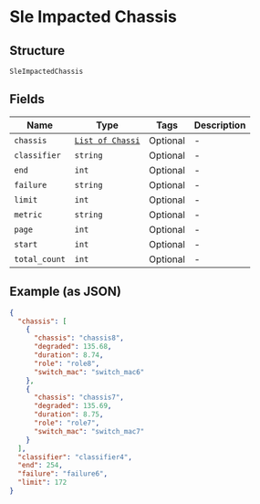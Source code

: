 
# Sle Impacted Chassis

## Structure

`SleImpactedChassis`

## Fields

| Name | Type | Tags | Description |
|  --- | --- | --- | --- |
| `chassis` | [`List of Chassi`](../../doc/models/chassi.md) | Optional | - |
| `classifier` | `string` | Optional | - |
| `end` | `int` | Optional | - |
| `failure` | `string` | Optional | - |
| `limit` | `int` | Optional | - |
| `metric` | `string` | Optional | - |
| `page` | `int` | Optional | - |
| `start` | `int` | Optional | - |
| `total_count` | `int` | Optional | - |

## Example (as JSON)

```json
{
  "chassis": [
    {
      "chassis": "chassis8",
      "degraded": 135.68,
      "duration": 8.74,
      "role": "role8",
      "switch_mac": "switch_mac6"
    },
    {
      "chassis": "chassis7",
      "degraded": 135.69,
      "duration": 8.75,
      "role": "role7",
      "switch_mac": "switch_mac7"
    }
  ],
  "classifier": "classifier4",
  "end": 254,
  "failure": "failure6",
  "limit": 172
}
```

